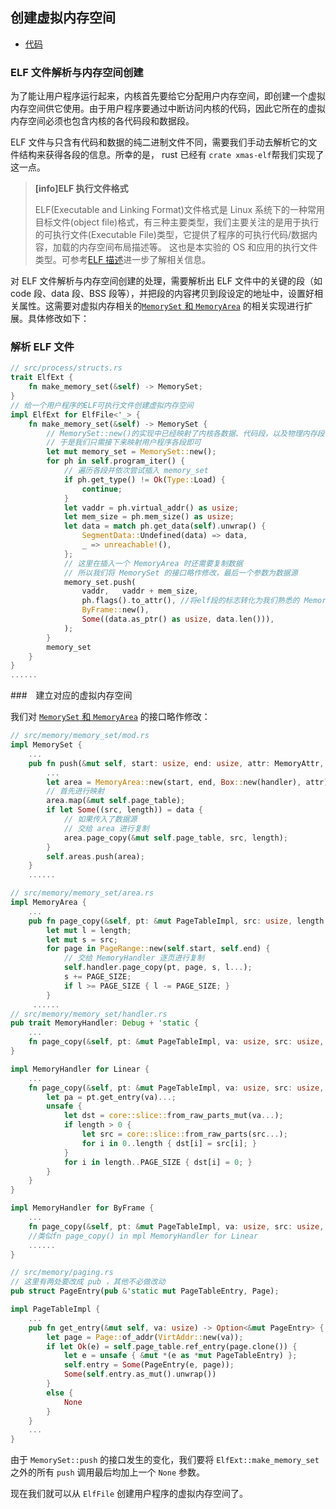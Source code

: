 ## 创建虚拟内存空间

- [代码][code]

### ELF 文件解析与内存空间创建

为了能让用户程序运行起来，内核首先要给它分配用户内存空间，即创建一个虚拟内存空间供它使用。由于用户程序要通过中断访问内核的代码，因此它所在的虚拟内存空间必须也包含内核的各代码段和数据段。

ELF 文件与只含有代码和数据的纯二进制文件不同，需要我们手动去解析它的文件结构来获得各段的信息。所幸的是， rust 已经有 `crate xmas-elf`帮我们实现了这一点。

> **[info]ELF 执行文件格式**
>
> ELF(Executable and Linking Format)文件格式是 Linux 系统下的一种常用目标文件(object file)格式，有三种主要类型，我们主要关注的是用于执行的可执行文件(Executable File)类型，它提供了程序的可执行代码/数据内容，加载的内存空间布局描述等。 这也是本实验的 OS 和应用的执行文件类型。可参考[ELF 描述](https://wiki.osdev.org/ELF)进一步了解相关信息。

对 ELF 文件解析与内存空间创建的处理，需要解析出 ELF 文件中的关键的段（如 code 段、data 段、BSS 段等），并把段的内容拷贝到段设定的地址中，设置好相关属性。这需要对虚拟内存相关的[`MemorySet` 和 `MemoryArea`](../chapter5/part5.md) 的相关实现进行扩展。具体修改如下：

### 解析 ELF 文件

```rust
// src/process/structs.rs
trait ElfExt {
    fn make_memory_set(&self) -> MemorySet;
}
// 给一个用户程序的ELF可执行文件创建虚拟内存空间
impl ElfExt for ElfFile<'_> {
    fn make_memory_set(&self) -> MemorySet {
        // MemorySet::new()的实现中已经映射了内核各数据、代码段，以及物理内存段
        // 于是我们只需接下来映射用户程序各段即可
        let mut memory_set = MemorySet::new();
        for ph in self.program_iter() {
            // 遍历各段并依次尝试插入 memory_set
            if ph.get_type() != Ok(Type::Load) {
                continue;
            }
            let vaddr = ph.virtual_addr() as usize;
            let mem_size = ph.mem_size() as usize;
            let data = match ph.get_data(self).unwrap() {
                SegmentData::Undefined(data) => data,
                _ => unreachable!(),
            };
            // 这里在插入一个 MemoryArea 时还需要复制数据
            // 所以我们将 MemorySet 的接口略作修改，最后一个参数为数据源
            memory_set.push(
                vaddr,   vaddr + mem_size,
                ph.flags().to_attr(), //将elf段的标志转化为我们熟悉的 MemoryAttr
                ByFrame::new(),
                Some((data.as_ptr() as usize, data.len())),
            );
        }
        memory_set
    }
}
......
```

###　建立对应的虚拟内存空间

我们对 [`MemorySet` 和 `MemoryArea`](../chapter5/part5.md) 的接口略作修改：

```rust
// src/memory/memory_set/mod.rs
impl MemorySet {
    ...
    pub fn push(&mut self, start: usize, end: usize, attr: MemoryAttr, handler: impl MemoryHandler, data: Option<(usize, usize)>) {
		...
        let area = MemoryArea::new(start, end, Box::new(handler), attr);
        // 首先进行映射
        area.map(&mut self.page_table);
        if let Some((src, length)) = data {
            // 如果传入了数据源
            // 交给 area 进行复制
            area.page_copy(&mut self.page_table, src, length);
        }
        self.areas.push(area);
    }
    ......

// src/memory/memory_set/area.rs
impl MemoryArea {
    ...
    pub fn page_copy(&self, pt: &mut PageTableImpl, src: usize, length: usize) {
        let mut l = length;
        let mut s = src;
        for page in PageRange::new(self.start, self.end) {
            // 交给 MemoryHandler 逐页进行复制
            self.handler.page_copy(pt, page, s, l...);
            s += PAGE_SIZE;
            if l >= PAGE_SIZE { l -= PAGE_SIZE; }
        }
     ......
// src/memory/memory_set/handler.rs
pub trait MemoryHandler: Debug + 'static {
    ...
    fn page_copy(&self, pt: &mut PageTableImpl, va: usize, src: usize, length: usize);
}

impl MemoryHandler for Linear {
    ...
    fn page_copy(&self, pt: &mut PageTableImpl, va: usize, src: usize, length: usize) {
        let pa = pt.get_entry(va)...;
        unsafe {
            let dst = core::slice::from_raw_parts_mut(va...);
            if length > 0 {
                let src = core::slice::from_raw_parts(src...);
                for i in 0..length { dst[i] = src[i]; }
            }
            for i in length..PAGE_SIZE { dst[i] = 0; }
        }
    }
}

impl MemoryHandler for ByFrame {
    ...
    fn page_copy(&self, pt: &mut PageTableImpl, va: usize, src: usize, length: usize) {
    //类似fn page_copy() in mpl MemoryHandler for Linear
    ......
}

// src/memory/paging.rs
// 这里有两处要改成 pub ，其他不必做改动
pub struct PageEntry(pub &'static mut PageTableEntry, Page);

impl PageTableImpl {
    ...
    pub fn get_entry(&mut self, va: usize) -> Option<&mut PageEntry> {
        let page = Page::of_addr(VirtAddr::new(va));
        if let Ok(e) = self.page_table.ref_entry(page.clone()) {
            let e = unsafe { &mut *(e as *mut PageTableEntry) };
            self.entry = Some(PageEntry(e, page));
            Some(self.entry.as_mut().unwrap())
        }
        else {
            None
        }
    }
	...
}
```

由于 `MemorySet::push` 的接口发生的变化，我们要将 `ElfExt::make_memory_set` 之外的所有 `push` 调用最后均加上一个 `None` 参数。

现在我们就可以从 `ElfFile` 创建用户程序的虚拟内存空间了。

[code]: https://github.com/rcore-os/rCore_tutorial/tree/ch8-pa4
